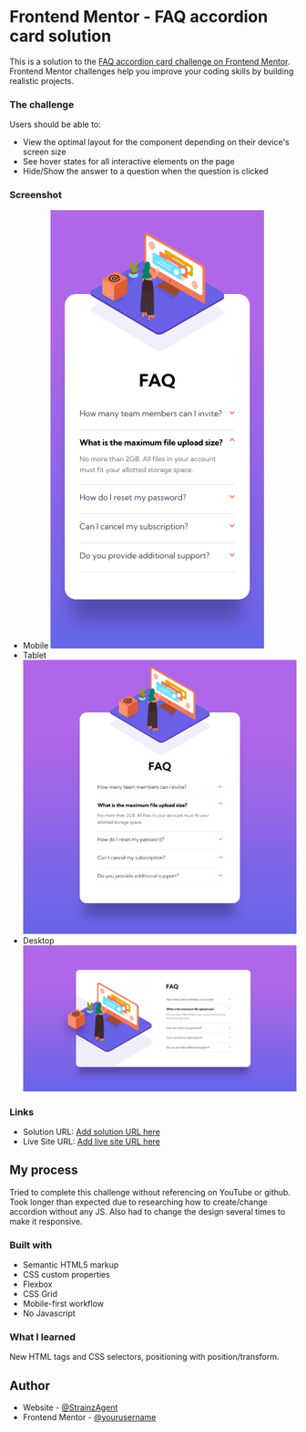 # Frontend Mentor - FAQ accordion card solution

This is a solution to the [FAQ accordion card challenge on Frontend Mentor](https://www.frontendmentor.io/challenges/faq-accordion-card-XlyjD0Oam). Frontend Mentor challenges help you improve your coding skills by building realistic projects.

### The challenge

Users should be able to:

- View the optimal layout for the component depending on their device's screen size
- See hover states for all interactive elements on the page
- Hide/Show the answer to a question when the question is clicked

### Screenshot
- Mobile
![mobile](/final%20screenshots/Mobile-final.png)
- Tablet
![tablet](/final%20screenshots/Tablet-final.png)
- Desktop
![desktop](/final%20screenshots/Desktop-final.png)

### Links

- Solution URL: [Add solution URL here](https://your-solution-url.com)
- Live Site URL: [Add live site URL here](https://your-live-site-url.com)

## My process

Tried to complete this challenge without referencing on YouTube or github. Took longer than expected due to researching how to create/change accordion without any JS. Also had to change the design several times to make it responsive.

### Built with

- Semantic HTML5 markup
- CSS custom properties
- Flexbox
- CSS Grid
- Mobile-first workflow
- No Javascript

### What I learned

New HTML tags and CSS selectors, positioning with position/transform.

## Author

- Website - [@StrainzAgent](https://github.com/StrainzAgent)
- Frontend Mentor - [@yourusername](https://www.frontendmentor.io/profile/StrainzAgent)
